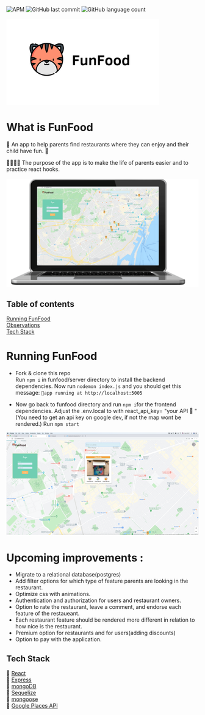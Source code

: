 ![APM](https://img.shields.io/apm/l/react?style=plastic)
![GitHub last commit](https://img.shields.io/github/last-commit/rikiDalvarez/funfood?logo=github&style=plastic)
![GitHub language count](https://img.shields.io/github/languages/count/rikidalvarez/funfood)
<br>
<br>
<img src="funfood/public/Logo-1.png" width="400" />

# What is FunFood
🐯 An app to help parents find restaurants where they can enjoy and their child have fun. 🐯


👨‍👩‍👧‍👦 The purpose of the app is to make the life of parents easier and to practice react hooks.
<br>
<br>
![](funfood/public/Firstimage-1.png)

## Table of contents

[Running FunFood](#running-funfood)  
[Observations](#observations)  
[Tech Stack](#tech-stack)  

# Running FunFood
- Fork & clone this repo  
  Run `npm i` in funfood/server directory to install the backend dependencies. 
  Now run `nodemon index.js` and you should get this message:
`🚀app running at http://localhost:5005`

- Now go back to funfood directory and run `npm i`for the frontend dependencies. 
  Adjust the .env.local to with react_api_key= "your API 🔑 "
  (You need to get an api key on google dev, if not the map wont be rendered.)
  Run `npm start`

![](funfood/public/choosingRestaurant.png)

# Upcoming improvements :
- Migrate to a relational database(postgres)
- Add filter options for which type of feature parents are looking in the restaurant.
- Optimize css with animations.
- Authentication and authorization for users and restaurant owners.
- Option to rate the restaurant, leave a comment, and endorse each feature of the restaueant.
- Each restaurant feature should be rendered more different in relation to how nice is the restaurant.
- Premium option for restaurants and for users(adding discounts)
- Option to pay with the application.

## Tech Stack

:tiger: [React](https://reactjs.org/)  
:tiger: [Express](https://expressjs.com/)  
:tiger: [mongoDB](https://www.mongodb.com/)  
:tiger: [Sequelize](https://sequelize.org/)  
:tiger: [mongoose](https://mongoosejs.com/)   
:tiger: [Google Places API](https://cloud.google.com/maps-platform/places)

